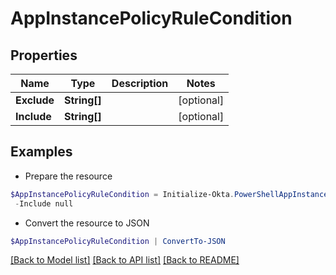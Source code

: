 # AppInstancePolicyRuleCondition
## Properties

Name | Type | Description | Notes
------------ | ------------- | ------------- | -------------
**Exclude** | **String[]** |  | [optional] 
**Include** | **String[]** |  | [optional] 

## Examples

- Prepare the resource
```powershell
$AppInstancePolicyRuleCondition = Initialize-Okta.PowerShellAppInstancePolicyRuleCondition  -Exclude null `
 -Include null
```

- Convert the resource to JSON
```powershell
$AppInstancePolicyRuleCondition | ConvertTo-JSON
```

[[Back to Model list]](../README.md#documentation-for-models) [[Back to API list]](../README.md#documentation-for-api-endpoints) [[Back to README]](../README.md)

